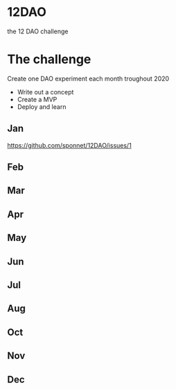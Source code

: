 # 12DAO
the 12 DAO challenge

# The challenge

Create one DAO experiment each month troughout 2020

- Write out a concept
- Create a MVP
- Deploy and learn

## Jan
https://github.com/sponnet/12DAO/issues/1

## Feb
## Mar
## Apr
## May
## Jun
## Jul
## Aug
## Oct
## Nov
## Dec


